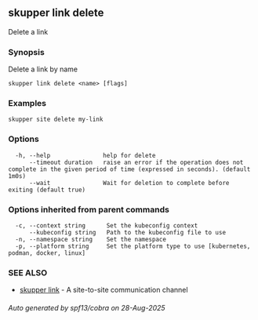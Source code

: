 ## skupper link delete

Delete a link

### Synopsis

Delete a link by name

```
skupper link delete <name> [flags]
```

### Examples

```
skupper site delete my-link
```

### Options

```
  -h, --help               help for delete
      --timeout duration   raise an error if the operation does not complete in the given period of time (expressed in seconds). (default 1m0s)
      --wait               Wait for deletion to complete before exiting (default true)
```

### Options inherited from parent commands

```
  -c, --context string      Set the kubeconfig context
      --kubeconfig string   Path to the kubeconfig file to use
  -n, --namespace string    Set the namespace
  -p, --platform string     Set the platform type to use [kubernetes, podman, docker, linux]
```

### SEE ALSO

* [skupper link](skupper_link.md)	 - A site-to-site communication channel

###### Auto generated by spf13/cobra on 28-Aug-2025
